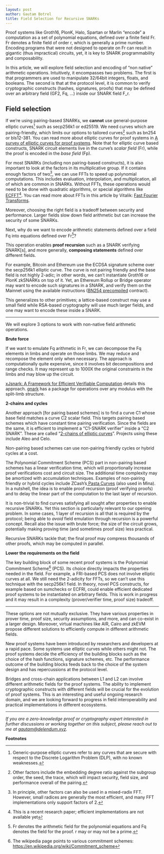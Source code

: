 ```yaml
---
layout: post
author: Gautam Botrel
title: Field Selection for Recursive SNARKs
--- 
```


Proof systems like Groth16, PlonK, Halo, Spartan or Marlin “encode” a computation as a set of polynomial equations, defined over a finite field Fr. Fr denotes a finite field of order r, which is generally a prime number. Encoding programs that were not designed to operate on Fr can result in gigantic (thus impractical) circuits, yet, it is key to SNARK programmability and composability.

In this article, we will explore field selection and encoding of “non native” arithmetic operations. Intuitively, it encompasses two problems. The first is that programmers are used to manipulate 32/64bit integers, floats, and booleans. The second is that at the protocol level, it is common to verify cryptographic constructs (hashes, signatures, proofs) that may be defined over an arbitrary field (GF2, Fq, …) inside our SNARK field F_r. 


## Field selection

If we’re using pairing-based SNARKs, we **cannot** use general-purpose elliptic curves[^1] such as secp256k1 or ed25519. We need curves which are pairing-friendly, which limits our options to tailored curves[^2] such as bn254 or bls12-381. You can read more about elliptic curves for proof systems in [A survey of elliptic curves for proof systems](https://eprint.iacr.org/2022/586.pdf). Note that for elliptic curve based constructs, SNARK circuit elements live in the curve’s _scalar field_ (Fr), while the proof is encoded in the _base field_ (Fp).

For most SNARKs (including non pairing-based constructs), it is also important to look at the factors in its multiplicative group. If it contains enough factors of two[^3], we can use FFTs to speed up polynomial computations. This includes evaluation, interpolation, and multiplication, all of which are common in SNARKs. Without FFTs, these operations would need to be done with quadratic algorithms, or special algorithms like [ECFFT](https://arxiv.org/abs/2107.08473)[^4]. You can read more about FFTs in this article by Vitalik: [Fast Fourier Transforms](https://vitalik.ca/general/2019/05/12/fft.html).

Moreover, choosing the right field is a tradeoff between security and performance. Larger fields slow down field arithmetic but can increase the security of some SNARKs. 

Next, why do we want to encode arithmetic statements defined over a field Fq into equations defined over Fr[^5]? 

This operation enables **proof recursion** such as a SNARK verifying SNARK[s], and more generally, **composing statements** defined over different fields. 

For example, Bitcoin and Ethereum use the ECDSA signature scheme over the secp256k1 elliptic curve. The curve is not pairing friendly and the base field is not highly 2-adic; in other words, we can’t instantiate Groth16 or PlonK zkSNARKs on top of it. Yet, an Ethereum Rollup or Bridge operator may want to encode such signatures in a SNARK, and verify them on the Mainnet using the available instructions ([BN254 precompiled](https://github.com/ethereum/EIPs/blob/master/EIPS/eip-197.md) contract).

This generalizes to other primitives; a lattice-based construct may use a small field while RSA-based cryptography will use much larger fields, and one may want to encode these inside a SNARK.


---

We will explore 3 options to work with non-native field arithmetic operations. 

**Brute force**

If we want to emulate Fq arithmetic in Fr, we can decompose the Fq elements in limbs and operate on those limbs. We may reduce and recompose the element only when necessary. The approach is computationally quite expensive, since it involves bit decompositions and range checks. It may represent up to 1000X the original constraints in the limbs and may blow up the circuit. 

[xJsnark: A Framework for Efficient Verifiable Computation](https://akosba.github.io/papers/xjsnark.pdf) details this approach. [gnark](https://github.com/ConsenSys/gnark/blob/3d3672148b38c548b6527c5f2cfe1af5ae61a11f/std/math/nonnative/doc.go) has a package for operations over any modulus with the split-limb structure.

**2-chains and cycles**

Another approach [for pairing based schemes] is to find a curve C1 whose base field matches a curve C2 scalar field. This targets pairing based schemes which have constant time pairing verification. Since the fields are the same, it is efficient to implement a “C1-SNARK verifier” inside a “C2 SNARK”. These are called “[2-chains of elliptic curves](https://eprint.iacr.org/2021/1359.pdf)”. Projects using these include Aleo and Celo. 

Non-pairing based schemes can use non-pairing friendly cycles or hybrid cycles at a cost. 

The Polynomial Commitment Scheme (PCS) part in non-pairing based schemes has a linear verification time, which will proportionally increase proof verifications cost and circuit size. The additional time complexity may be amortized with accumulation techniques. Examples of non-pairing friendly or hybrid cycles include ZCash’s[ Pasta Curves](https://electriccoin.co/blog/the-pasta-curves-for-halo-2-and-beyond/) (also used in Mina). In a nutshell, the idea is to enable proof recursion (proof verifying proofs) and to delay the linear part of the computation to the last layer of recursion.

It is non-trivial to find curves satisfying all sought after properties to enable recursive SNARKs. Yet this section is particularly relevant to our opening problem. In some cases, 1 layer of recursion is all that is required by the protocol; being able to _avoid_ field emulation through recursion is a powerful concept. Recall also the issue with brute force; the size of the circuit grows, potentially making proving time (and sometimes proof size) less practical. 

Recursive SNARKs tackle that; the final proof may compress thousands of other proofs, which may be computed in parallel.

**Lower the requirements on the field**

The key building block of some recent proof systems is the Polynomial Commitment Scheme[^6] (PCS). Its choice directly impacts the properties needed in the field. For example, a FRI-based PCS does not involve elliptic curves at all. We still need the 2-adicity for FFTs, so we can’t use this technique with the secp256k1 field. In theory, novel PCS constructs, for example based on sumchecks or ECFRI, could enable efficient dedicated proof systems to be instantiated on arbitrary fields. This is work in progress and it may result in a complexity (prover/verifier time, proof size) tradeoff.


---

These options are not mutually exclusive. They have various properties in prover time, proof size, security assumptions, and more, and can co-exist in a larger design. Moreover, virtual machines like AIR, Cairo and zkEVM propose different solutions to efficiently compute in different arithmetic fields. 

New proof systems have been introduced by researchers and developers at a rapid pace. Some systems use elliptic curves while others might not. The proof systems decide the efficiency of the building blocks such as the choice of the hash functions, signature schemes, etc. The performance outcome of the building blocks feeds back to the choice of the system design and has repercussions at the protocol level. 

Bridges and cross-chain applications between L1 and L2 can involve different arithmetic fields for the proof systems. The ability to implement cryptographic constructs with different fields will be crucial for the evolution of proof systems. This is an interesting and useful ongoing research domain, and we are looking forward to progress in field interoperability and practical implementations in different ecosystems. 

__________________________________

_If you are a zero-knowledge proof or cryptography expert interested in further discussions or working together on this subject, please reach out to me at gautam@delendum.xyz._


<!-- Footnotes themselves at the bottom. -->
**Footnotes**

[^1]:
     Generic-purpose elliptic curves refer to any curves that are secure with respect to the Discrete Logarithm Problem (DLP), with no known weaknesses.

[^2]:
     Other factors include the embedding degree ratio against the subgroup order, the seed, the trace, which will impact security, field size, and performance overall of the pairing. 

[^3]:
     In principle, other factors can also be used in a mixed-radix FFT. However, small radices are generally the most efficient, and many FFT implementations only support factors of 2.

[^4]:
     This is a recent research paper; efficient implementations are not available yet 

[^5]:
     Fr denotes the arithmetic field for the polynomial equations and Fq denotes the field for the proof. r may or may not be a prime. 

[^6]:
     The wikipedia page points to various commitment schemes: https://en.wikipedia.org/wiki/Commitment_scheme
